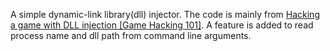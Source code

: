 A simple dynamic-link library(dll) injector. The code is mainly from [Hacking a game with DLL injection [Game Hacking 101]](https://youtu.be/KCtLiBnlpk4). A feature is added to read process name and dll path from command line arguments.

